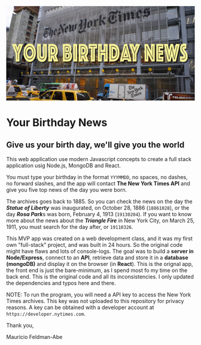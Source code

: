 <img src="client/pics/YourBirdayNews.jpg">

# Your Birthday News

## Give us your birth day, we'll give you the world

This web application use modern Javascript concepts to create a full stack application usig Node.js, MongoDB and React.

You must type your birthday in the format `YYYMMDD`, no spaces, no dashes, no forward slashes, and the app will contact 
**The New York Times API** and give you five top news of the day you were born. 

The archives goes back to 1885. So you can check the news on the day the ***Statue of Liberty*** was inaugurated, on October 28, 1886 (`18861028`), or the day ***Rosa Park***s was born, February 4, 1913 (`19130204`). If you want to know 
more about the news about the ***Triangle Fire*** in New York City, on March 25, 1911, you must search for the day after, or `19110326`.

This MVP app was created on a web development class, and it was my first own "full-stack" project, and was built in 24 hours. 
So the original code might have flaws and lots of console-logs. The goal was to build a **server in Node/Express**, connect to an **API**, retrieve data and store it in a **database (mongoDB)** and display it on the browser (in **React**). This is the orignal app, the front end is just the bare-minimum, as I spend most fo my time on the back end. This is the original code and all its inconsistencies. I only updated the dependencies and typos here and there.

NOTE: To run the program, you will need a API key to access the New York Times archives. This key was not uploaded to this repository for privacy reasons. A key can be obtained with a developer account at `https://developer.nytimes.com`.

Thank you,

Mauricio Feldman-Abe



